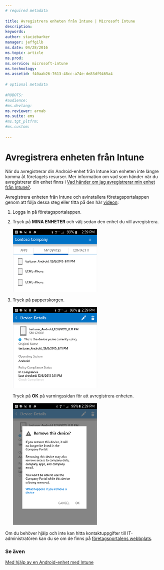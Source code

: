 ```yaml
---
# required metadata

title: Avregistrera enheten från Intune | Microsoft Intune
description:
keywords:
author: staciebarker
manager: jeffgilb
ms.date: 04/28/2016
ms.topic: article
ms.prod:
ms.service: microsoft-intune
ms.technology:
ms.assetid: f40aab26-7613-48cc-a74e-de83df9465a4

# optional metadata

#ROBOTS:
#audience:
#ms.devlang:
ms.reviewer: arnab
ms.suite: ems
#ms.tgt_pltfrm:
#ms.custom:

---
```



# Avregistrera enheten från Intune

När du avregistrerar din Android-enhet från Intune kan enheten inte längre komma åt företagets resurser.  Mer information om vad som händer när du avregistrerar din enhet finns i [Vad händer om jag avregistrerar min enhet från Intune?](what-happens-if-you-unenroll-your-device-from-intune-android.md).

Avregistrera enheten från Intune och avinstallera företagsportalappen genom att följa dessa steg eller titta på den här [videon](http://aka.ms/gyq2du):

1.  Logga in på företagsportalappen.

2.  Tryck på **MINA ENHETER** och välj sedan den enhet du vill avregistrera.

    ![android-company-portal-unenroll-choose-device](./media/andr-1-my-devices-choose.png)

3.  Tryck på papperskorgen.

    ![android-company-portal-unenroll-tap-trash](./media/andr-2-tap-trashcan.png)

    Tryck på **OK** på varningssidan för att avregistrera enheten.

    ![android-company-portal-unenroll-warning](./media/andr-3-warning-about-remove.png)

Om du behöver hjälp och inte kan hitta kontaktuppgifter till IT-administratören kan du se om de finns på [företagsportalens webbplats](http://portal.manage.microsoft.com).

### Se även
[Med hjälp av en Android-enhet med Intune](using-your-android-device-with-intune.md)

<!--HONumber=Jun16_HO1-->


